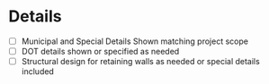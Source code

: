 # Details

- [ ] Municipal and Special Details Shown matching project scope
- [ ] DOT details shown or specified as needed
- [ ] Structural design for retaining walls as needed or special details included